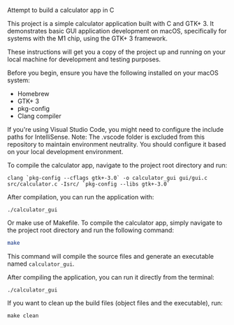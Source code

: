 Attempt to build a calculator app in C

This project is a simple calculator application built with C and GTK+ 3. It demonstrates basic GUI application development on macOS, specifically for systems with the M1 chip, using the GTK+ 3 framework.

These instructions will get you a copy of the project up and running on your local machine for development and testing purposes.

Before you begin, ensure you have the following installed on your macOS system:
- Homebrew
- GTK+ 3
- pkg-config
- Clang compiler

If you're using Visual Studio Code, you might need to configure the include paths for IntelliSense. 
Note: The .vscode folder is excluded from this repository to maintain environment neutrality. You should configure it based on your local development environment.

To compile the calculator app, navigate to the project root directory and run:
```
clang `pkg-config --cflags gtk+-3.0` -o calculator_gui gui/gui.c src/calculator.c -Isrc/ `pkg-config --libs gtk+-3.0`
```

After compilation, you can run the application with:
```
./calculator_gui
```

Or make use of Makefile. To compile the calculator app, simply navigate to the project root directory and run the following command:

```sh
make
```
This command will compile the source files and generate an executable named `calculator_gui`.

After compiling the application, you can run it directly from the terminal:
```
./calculator_gui
```

If you want to clean up the build files (object files and the executable), run:
```
make clean
```

